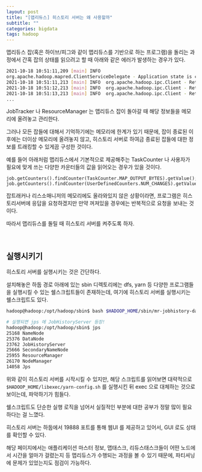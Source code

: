 ```yaml
---
layout: post
title: "[맵리듀스] 히스토리 서버는 왜 사용할까"
subtitle: ""
categories: bigdata
tags: hadoop
---
```


맵리듀스 잡(혹은 하이브/피그와 같이 맵리듀스를 기반으로 하는 프로그램)을 돌리는 과정에서 간혹 잡의 상태를 읽으려고 할 때 아래와 같은 에러가 발생하는 경우가 있다.

```bash
2021-10-18 10:51:11,209 [main] INFO 
org.apache.hadoop.mapred.ClientServiceDelegate - Application state is completed. FinalApplicationStatus=SUCCEEDED. **Redirecting to job history server**
2021-10-18 10:51:11,213 [main] INFO  org.apache.hadoop.ipc.Client - Retrying connect to server: X.X.X.X/X.X.X.X:10020. Already tried 0 time(s); retry policy is RetryUpToMaximumCountWithFixedSleep(maxRetries=10, sleepTime=1000 MILLISECONDS)
2021-10-18 10:51:12,213 [main] INFO  org.apache.hadoop.ipc.Client - Retrying connect to server: X.X.X.X/X.X.X.X:10020. Already tried 1 time(s); retry policy is RetryUpToMaximumCountWithFixedSleep(maxRetries=10, sleepTime=1000 MILLISECONDS)
2021-10-18 10:51:13,213 [main] INFO  org.apache.hadoop.ipc.Client - Retrying connect to server: X.X.X.X/X.X.X.X:10020. Already tried 2 time(s); retry policy is RetryUpToMaximumCountWithFixedSleep(maxRetries=10, sleepTime=1000 MILLISECONDS)
...
```

JobTracker 나 ResourceManager 는 맵리듀스 잡이 돌아갈 때 해당 정보들을 메모리에 올려놓고 관리한다.

그러나 모든 잡들에 대해서 기억하기에는 메모리에 한계가 있기 때문에, 잡이 종료된 이후에는 더이상 메모리에 올려놓지 않고, 히스토리 서버로 하여금 종료된 잡들에 대한 정보를 트래킹할 수 있게끔 구성한 것이다.

예를 들어 아래처럼 맵리듀스에서 기본적으로 제공해주는 TaskCounter 나 사용자가 필요에 맞게 쓰는 다양한 카운터들의 값을 읽어오는 경우가 있을 것이다.

```
job.getCounters().findCounter(TaskCounter.MAP_OUTPUT_BYTES).getValue();
job.getCounters().findCounter(UserDefinedCounters.NUM_CHANGES).getValue();
```

잡트래커나 리스소매니저의 메모리에도 올라와있지 않은 상황이라면, 프로그램은 히스토리서버에 응답을 요청하겠지만 만약 꺼져있을 경우에는 반복적으로 요청을 보내는 것이다.

따라서 맵리듀스를 돌릴 때 히스토리 서버를 켜주도록 하자.

<br>

## 실행시키기

히스토리 서버를 실행시키는 것은 간단하다.

설치해놓은 하둡 경로 아래에 있는 sbin 디렉토리에는 dfs, yarn 등 다양한 프로그램들을 실행시킬 수 있는 쉘스크립트들이 존재하는데, 여기에 히스토리 서버를 실행시키는 쉘스크립트도 있다.

```bash
hadoop@hadoop:/opt/hadoop/sbin$ bash $HADOOP_HOME/sbin/mr-jobhistory-daemon.sh start historyserver

# 실행되면 jps 에 JobHistoryServer 등장!
hadoop@hadoop:/opt/hadoop/sbin$ jps
25168 NameNode
25376 DataNode
23762 JobHistoryServer
25666 SecondaryNameNode
25955 ResourceManager
26170 NodeManager
14058 Jps
```

위와 같이 히스토리 서버를 시작시킬 수 있지만, 해당 스크립트를 읽어보면 대략적으로 ```$HADOOP_HOME/libexec/yarn-config.sh``` 를 실행시킨 뒤 exec 으로 대체하는 것으로 보이는데, 파악하기가 힘들다.

쉘스크립트도 단순한 실행 로직을 넘어서 실질적인 부분에 대한 공부가 정말 많이 필요하다는 걸 느꼈다.

히스토리 서버는 하둡에서 19888 포트를 통해 웹UI 를 제공하고 있어서, GUI 로도 상태를 확인할 수 있다.

해당 페이지에서는 애플리케이션 마스터 정보, 맵태스크, 리듀스태스크들이 어떤 노드에서 시간을 얼마가 걸렸는지 등 맵리듀스가 수행되는 과정을 볼 수 있기 때문에, 파티셔닝에 문제가 있었는지도 점검이 가능하다.